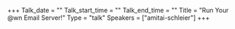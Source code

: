 +++
Talk_date = ""
Talk_start_time = ""
Talk_end_time = ""
Title = "Run Your @wn Email Server!"
Type = "talk"
Speakers = ["amitai-schleier"]
+++



